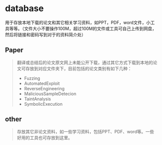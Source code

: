 # database

用于存放本地下载的论文和其它相关学习资料，如PPT，PDF，word文件，小工具等等。（文件大小不要操作100M，超过100M的文件或工具可自己上传到网盘，然后将链接和密码写到对于的资料简介处）



## Paper

> 翻译或总结后的论文原文网上未能公开下载，通过其它方式下载到本地的论文可存放到对应文件夹下，目前包括的论文类别有如下几种：
>
> *  Fuzzing
> * AutomatedExploit
> * ReverseEngineering
> * MaliciousSampleDetecion
> * TaintAnalysis
> * SymbolicExecution

## other

> 存放其它非论文资料，如一些学习资料，包括PPT、PDF、word等。一些好用的工具也可存放到这里。